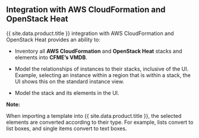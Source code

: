 ## Integration with AWS CloudFormation and OpenStack Heat

{{ site.data.product.title }} integration with AWS CloudFormation and OpenStack Heat
provides an ability to:

  - Inventory all **AWS CloudFormation** and **OpenStack Heat** stacks
    and elements into **CFME’s VMDB**.

  - Model the relationships of instances to their stacks, inclusive of
    the UI. Example, selecting an instance within a region that is
    within a stack, the UI shows this on the standard instance view.

  - Model the stack and its elements in the UI.

**Note:**

When importing a template into {{ site.data.product.title }}, the selected elements are converted according to their type. For example, lists convert to list boxes, and single items convert to text boxes.
